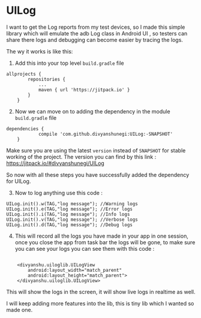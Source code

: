 # UILog
I want to get the Log reports from my test devices, so I made this simple library which will emulate the adb Log class in Android UI , so testers can share there logs and debugging can become easier by tracing the logs.

The wy it works is like this:

1) Add this into your top level `build.gradle` file

```
allprojects {
		repositories {
			...
			maven { url 'https://jitpack.io' }
		}
	}
```

2) Now we can move on to adding the dependency in the module `build.gradle` file

```
dependencies {
	        compile 'com.github.divyanshunegi:UILog:-SNAPSHOT'
	}
```

Make sure you are using the latest `version` instead of `SNAPSHOT` for stable working of the project. 
The version you can find by this link : https://jitpack.io/#divyanshunegi/UILog

So now with all these steps you have successfully added the dependency for UILog.

3) Now to log anything use this code :

```
UILog.init().w(TAG,"log message"); //Warning logs
UILog.init().e(TAG,"log message"); //Error logs
UILog.init().i(TAG,"log message"); //Info logs
UILog.init().v(TAG,"log message"); //Verbose logs
UILog.init().d(TAG,"log message"); //Debug logs

``` 


4) This will record all the logs you have made in your app in one session, once you close the app from task bar the logs will be gone, to make sure 
you can see your logs you can see them with this code :

```

    <divyanshu.uiloglib.UILogView
        android:layout_width="match_parent"
        android:layout_height="match_parent">
    </divyanshu.uiloglib.UILogView>

```

This will show the logs in the screen, it will show live logs in realtime as well.

I will keep adding more features into the lib, this is tiny lib which I wanted so made one.
